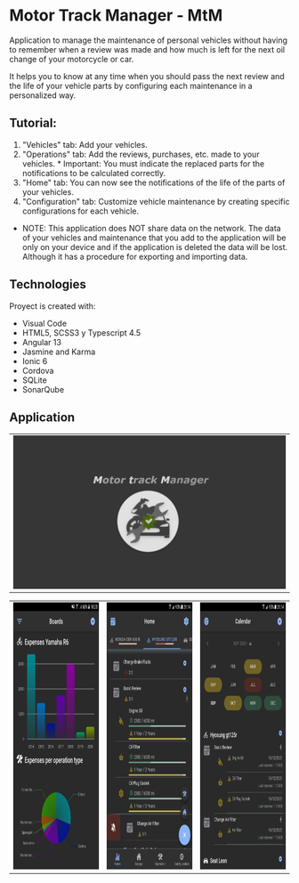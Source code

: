 # Motor Track Manager - MtM
Application to manage the maintenance of personal vehicles without having to remember when a review was made and how much is left for the next oil change of your motorcycle or car.

It helps you to know at any time when you should pass the next review and the life of your vehicle parts by configuring each maintenance in a personalized way.

## Tutorial:
   1. "Vehicles" tab: Add your vehicles.
   2. "Operations" tab: Add the reviews, purchases, etc. made to your vehicles.
                  * Important: You must indicate the replaced parts for the notifications to be 
                                         calculated correctly.
   3. "Home" tab: You can now see the notifications of the life of the parts of your vehicles.
   4. "Configuration" tab: Customize vehicle maintenance by creating specific configurations for each vehicle.

* NOTE: This application does NOT share data on the network. The data of your vehicles and maintenance that you add to the application will be only on your device and if the application is deleted the data will be lost. Although it has a procedure for exporting and importing data.

## Technologies
Proyect is created with:
* Visual Code
* HTML5, SCSS3 y Typescript 4.5
* Angular 13
* Jasmine and Karma
* Ionic 6
* Cordova
* SQLite
* SonarQube

## Application

<table>
  <tr>
    <td><img src="./app/images-readme/PantallaInicio.png"></td>
  </tr>
 </table>

<table>
  <!-- <tr>
    <td>Board</td>
    <td>Home</td>
    <td>Calendar</td>
  </tr> -->
  <tr>
    <td><img src="./app/images-readme/Capture1.png" width=270 height=480></td>
    <td><img src="./app/images-readme/Capture2.png" width=270 height=480></td>
    <td><img src="./app/images-readme/Capture3.png" width=270 height=480></td>
  </tr>
 </table>